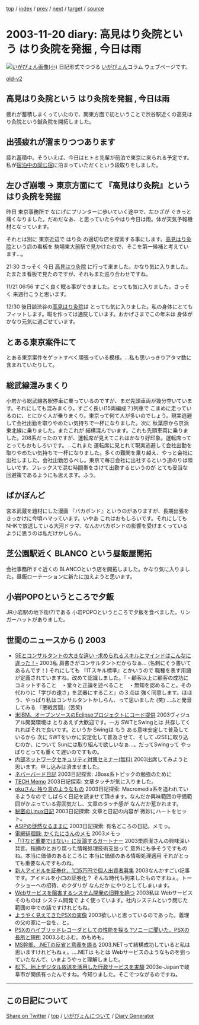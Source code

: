[top](../index.html) 
 / [index](index.html) 
 / [prev](https://igapyon.github.io/diary/2003/ig031119.html) 
 / [next](https://igapyon.github.io/diary/2003/ig031121.html) 
 / [target](https://igapyon.github.io/diary/2003/ig031120.html) 
 / [source](https://github.com/igapyon/diary/blob/gh-pages/2003/ig031120.html.src.md) 

2003-11-20 diary: 高見はり灸院という はり灸院を発掘 , 今日は雨
=====================================================================================================
[![いがぴょん画像(小)](https://igapyon.github.io/diary/images/iga200306s.jpg "いがぴょん")](https://igapyon.github.io/diary/memo/memoigapyon.html) 日記形式でつづる [いがぴょん](https://igapyon.github.io/diary/memo/memoigapyon.html)コラム ウェブページです。

[old-v2](ig031120-orig.html)

## 高見はり灸院という はり灸院を発掘 , 今日は雨

疲れが蓄積しまくっていたので、関東方面で初ということで渋谷駅近くの高見はり灸院という鍼灸院を開拓しました。


## 出張疲れが溜まりつつあります

疲れ蓄積中。そういえば、今日はヒトミ先輩が前泊で東京に来られる予定です。私が[宿泊中の同じ宿](http://www.mytrip.net/HOTEL/3042/3042.html)に泊まっていただくという段取りをしました。

## 左ひざ崩壊 → 東京方面にて 『高見はり灸院』という はり灸院を発掘

昨日 東京事務所で なにげにプリンターに歩いていく途中で、左ひざが ぐきっと痛くなりました。だめだなあ、と思っていたらやはり今日は雨。体が天気予報機材となっています。

それとは別に 東京近辺で はり灸 の適切な店を探索する事にします。[高見はり灸院](http://www.takami-hariq.com/)という店の看板を 駒場東大前駅で見かけたので、そこを第一候補と考えています…。

21:30 さっそく 今日 [高見はり灸院](http://www.takami-hariq.com/) に行って来ました。かなり気に入りました。たまたま看板で見たのですが、それもまた巡り合わせですね。

11/21 06:56 すごく良く眠る事ができました。とっても気に入りました。さっそく 来週行こうと思います。

12/30 後日談渋谷の[高見はり灸院](http://www.takami-hariq.com/)は とっても気に入りました。私の身体にとてもフィットします。暇を作っては通院しています。おかげさまでこの年末は 身体がかなり元気に過ごせています。

## とある東京案件にて

とある東京案件をゲットすべく頑張っている模様。…私も思いっきりアタマ数に含まれていたりして。

## 総武線混みまくり

小岩から総武線各駅停車に乗っているのですが、まだ先頭車両が幾分空いています。それにしても混みまくり。すごく長い(15両編成？)列車で こまめに走っているのに、とにかく人が乗りまくり。東京って何て人が多いのでしょう。現実逃避して会社出勤を取りやめたい気持ちで一杯になりました。次に 秋葉原から京浜東北線に乗りました。またこれが 結構混んでいます。これも先頭車両に乗りました。208系だったのですが、運転席が見えてこれはかなり好印象。運転席ってとってもおもしろいです。…これまた 運転席に見とれて現実逃避して会社出勤を取りやめたい気持ちで一杯になりました。多くの難関を乗り越え、やっと会社に出社しました。会社出勤恐るべし。東京で毎日会社に出社するという道のりは険しいです。フレックスで混む時間帯をさけて出勤するというのが とても妥当な回避策であるようにも思えます。ふう。

## ばかぼんど

宮本武蔵を題材にした漫画 『バカボンド』というのがありますが、長期出張をきっかけに今頃ハマっています。いやあ これはおもしろいです。それにしても NHKで放送している大河ドラマ、なんかバカボンドの影響を受けまくっているように思うのは私だけかしらん。

## 芝公園駅近く BLANCO という昼飯屋開拓

会社事務所すぐ近くの BLANCOという店を開拓しました。かなり気に入りました。昼飯ローテーションに新たに加えようと思います。

## 小岩POPOというところで夕飯

JR小岩駅の地下街(?)である 小岩POPOというところで夕飯を食べました。リンガーハットがありました。

## 世間のニュースから () 2003

* [SEとコンサルタントの大きな違い -求められるスキルとマインドはこんなに違った！-](http://jibun.atmarkit.co.jp/ljibun01/column/horiuchi/horiuchi06.html)  2003私 肩書きがコンサルタントだからなぁ… (名刺にそう書いてあるんです！) それにしても 『ITスキル標準』とかいうので 職種を表す用語が定義されていますね。改めて認識しました。『・顧客以上に顧客の成功にコミットすること　・堂々と正論を述べること　・無知を認めること。その代わりに「学びの速さ」を武器にすること』の３点は 強く同意します。ほほう、やっぱり私はコンサルタントかしらん、って思いました (笑) …ふと発音してみる 『悪戦苦闘』(苦笑)
* [米IBM、オープンソースのEclipseプロジェクトにコード提供](http://japan.cnet.com/news/ent/story/0,2000047623,20062092,00.htm)  2003ヴィジュアル開発環境は とりあえず大歓迎です。一方 SWTとSwingとは 共存してくれればそれで良いです。というか Swingは もう ある意味安定して普及しているから 次に SWTをいかに安定化して普及させて、そして J2SEに取り込むのか、について Sunには取り組んで欲しいなぁ…。だってSwingって やっぱりとっても重くて遅いのですもの。
* [内部ネットワークセキュリティ対策セミナー(無料)](http://sc-comtex.sse.co.jp/seminar/as/index.html)  2003出席してみようと思います。申し込みは済ませました。
* [ネバーバード日記](http://d.hatena.ne.jp/neverbird/)  2003日記探索: JBoss系トピックの勉強のために
* [TECH Memo](http://dann.dyndns.info/diary/)  2003日記探索: 文章タッチが気に入りました。
* [okuさん: 独り言のようなもの](http://www.simeji.com/diary/)  2003日記探索: Macromedia系を追われているようなので しばらく日記を読ませて頂きます。なんだか興味範囲の守備範囲がかぶっている雰囲気だし、文章のタッチ感が なんだか惹かれます。
* [秘密のLinux日記](http://www.deer-n-horse.jp/linux/dialy/)  2003日記探索: 文章と日記の内容が 微妙にハートをヒット。
* [ASIPの徒然なるままに](http://asip.tdiary.net/)  2003日記探索: 有名どころの日記。メモっ。
* [電網徘徊録: かくたにさんのメモ](http://diary.hatena.ne.jp/kakutani/)  2003メモっ
* [「ITなど重要ではない」に反論するガートナー](http://japan.cnet.com/news/ent/story/0,2000047623,20062093,00.htm)  2003栗原潔さんの興味深い発言。指摘のとおり腐った情報処理技術支出って 意外にも多そうですものね。本当に価値のあるところに 本当に価値のある情報処理適用 それがとっても重要なんですものね。
* [新人アイドルを証券化、1口5万円で個人出資者募集](http://www.zdnet.co.jp/news/0311/19/njbt_02.html)  2003なんかすごい記事です。アイドルを小口の証券化？ そんな時代も到来したものですねぇ。トークショーへの招待、のクダリが なんだか にやりとしてしまいます。
* [Webサービスを阻害するシステム開発の旧弊を絶つ](http://www.atmarkit.co.jp/fxml/tanpatsu/32proposal/01.html)  2003私は Webサービスそのものは システム開発で よく使っています。社内システムという閉じた範囲の中での話ですけれどもね。
* [ようやく見えてきたPSXの実像](http://pc.watch.impress.co.jp/docs/2003/1119/hot290.htm)  2003欲しいと思っているのであった。義理の父の家に一台を、と。
* [PSXのハイブリッドレコーダとしての性能を探る ?ソニーに聞いた、PSXの長所と短所](http://www.watch.impress.co.jp/av/docs/20031118/psx.htm)  2003ふむふむ。めもめも。
* [MS幹部、.NETの反省と意義を語る](http://www.zdnet.co.jp/news/0311/20/nebt_33.html)  2003.NETって結構成功していると私は思いますけれどもねぇ。….NETは もとは Webサービスのようなものを狙っていたなんて、いまようやっと理解しました。
* [松下、地上デジタル放送を活用した行政サービスを実験](http://www.zdnet.co.jp/news/0311/20/njbt_03.html)  2003e-Japanで岐阜市が関係有ったんですね。今知りました。そこでつながるのですね。

----------------------------------------------------------------------------------------------------

## この日記について

[Share on Twitter](https://twitter.com/intent/tweet?hashtags=igapyon%2Cdiary%2C%E3%81%84%E3%81%8C%E3%81%B4%E3%82%87%E3%82%93&text=%E9%AB%98%E8%A6%8B%E3%81%AF%E3%82%8A%E7%81%B8%E9%99%A2%E3%81%A8%E3%81%84%E3%81%86+%E3%81%AF%E3%82%8A%E7%81%B8%E9%99%A2%E3%82%92%E7%99%BA%E6%8E%98+%2C+%E4%BB%8A%E6%97%A5%E3%81%AF%E9%9B%A8&url=https%3A%2F%2Figapyon.github.io%2Fdiary%2F2003%2Fig031120.html) / [top](../index.html) / [いがぴょんについて](https://igapyon.github.io/diary/memo/memoigapyon.html) / [Diary Generator](https://github.com/igapyon/igapyonv3)
